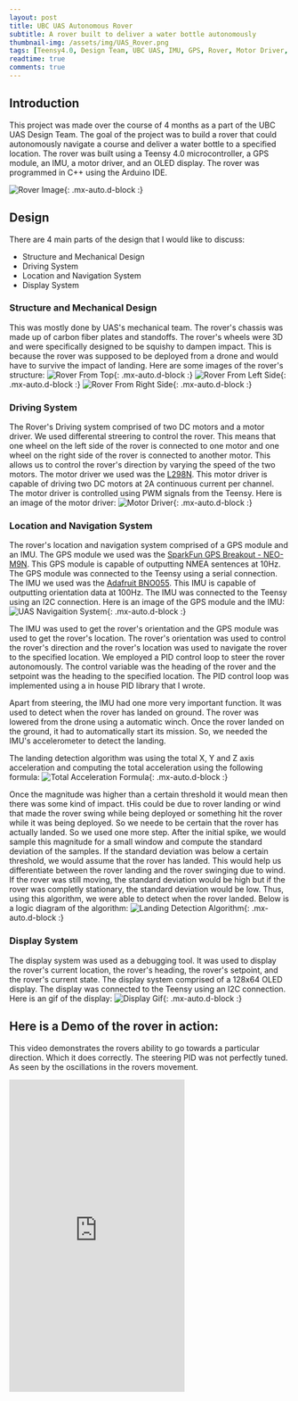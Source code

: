 ```yaml
---
layout: post
title: UBC UAS Autonomous Rover
subtitle: A rover built to deliver a water bottle autonomously
thumbnail-img: /assets/img/UAS_Rover.png
tags: [Teensy4.0, Design Team, UBC UAS, IMU, GPS, Rover, Motor Driver, OLED Display]
readtime: true
comments: true
---
```


## Introduction
This project was made over the course of 4 months as a part of the UBC UAS Design Team. The goal of the project was to build a rover that could autonomously navigate a course and deliver a water bottle to a specified location. The rover was built using a Teensy 4.0 microcontroller, a GPS module, an IMU, a motor driver, and an OLED display. The rover was programmed in C++ using the Arduino IDE. 

![Rover Image](https://nischay2312.github.io/assets/img/UAS_Rover.png){: .mx-auto.d-block :}

## Design
There are 4 main parts of the design that I would like to discuss: 
- Structure and Mechanical Design
- Driving System
- Location and Navigation System
- Display System 

### Structure and Mechanical Design
This was mostly done by UAS's mechanical team. The rover's chassis was made up of carbon fiber plates and standoffs. The rover's wheels were 3D and were specifically designed to be squishy to dampen impact. This is because the rover was supposed to be deployed from a drone and would have to survive the impact of landing. Here are some images of the rover's structure:
![Rover From Top](https://nischay2312.github.io/assets/img/UAS_Rover_top.jpg){: .mx-auto.d-block :}
![Rover From Left Side](https://nischay2312.github.io/assets/img/UAS_Rover_Side.jpg){: .mx-auto.d-block :}
![Rover From Right Side](https://nischay2312.github.io/assets/img/UAS_Rover_Side2.jpg){: .mx-auto.d-block :}

### Driving System
The Rover's Driving system comprised of two DC motors and a motor driver. We used differental streering to control the rover. This means that one wheel on the left side of the rover is connected to one motor and one wheel on the right side of the rover is connected to another motor. This allows us to control the rover's direction by varying the speed of the two motors. The motor driver we used was the [L298N](https://a.co/d/82dlywe). This motor driver is capable of driving two DC motors at 2A continuous current per channel. The motor driver is controlled using PWM signals from the Teensy. Here is an image of the motor driver:
![Motor Driver](https://nischay2312.github.io/assets/img/UAS_Rover_L298N_Module.jpg){: .mx-auto.d-block :}

### Location and Navigation System
The rover's location and navigation system comprised of a GPS module and an IMU. The GPS module we used was the [SparkFun GPS Breakout - NEO-M9N](https://www.sparkfun.com/products/15712). This GPS module is capable of outputting NMEA sentences at 10Hz. The GPS module was connected to the Teensy using a serial connection. The IMU we used was the [Adafruit BNO055](https://www.adafruit.com/product/2472). This IMU is capable of outputting orientation data at 100Hz. The IMU was connected to the Teensy using an I2C connection. Here is an image of the GPS module and the IMU:
![UAS Navigaition System](https://nischay2312.github.io/assets/img/UAS_Rover_Nav.png){: .mx-auto.d-block :}

The IMU was used to get the rover's orientation and the GPS module was used to get the rover's location. The rover's orientation was used to control the rover's direction and the rover's location was used to navigate the rover to the specified location. We employed a PID control loop to steer the rover autonomously. The control variable was the heading of the rover and the setpoint was the heading to the specified location. The PID control loop was implemented using a in house PID library that I wrote. 

Apart from steering, the IMU had one more very important function. It was used to detect when the rover has landed on ground. The rover was lowered from the drone using a automatic winch. Once the rover landed on the ground, it had to automatically start its mission. So, we needed the IMU's accelerometer to detect the landing. 

The landing detection algorithm was using the total X, Y and Z axis acceleration and computing the total acceleration using the following formula:
![Total Acceleration Formula](https://nischay2312.github.io/assets/img/UAS_Rover_Eqn.png){: .mx-auto.d-block :}

Once the magnitude was higher than a certain threshold it would mean then there was some kind of impact. tHis could be due to rover landing or wind that made the rover swing while being deployed or something hit the rover while it was being deployed. So we neede to be certain that the rover has actually landed. So we used one more step. 
After the initial spike, we would sample this magnitude for a small window and compute the standard deviation of the samples. If the standard deviation was below a certain threshold, we would assume that the rover has landed. This would help us differentiate between the rover landing and the rover swinging due to wind. If the rover was still moving, the standard deviation would be high but if the rover was completly stationary, the standard deviation would be low. Thus, using this algorithm, we were able to detect when the rover landed. Below is a logic diagram of the algorithm:
![Landing Detection Algorithm](https://nischay2312.github.io/assets/img/UAs_Rover_Logic.png){: .mx-auto.d-block :}

### Display System
The display system was used as a debugging tool. It was used to display the rover's current location, the rover's heading, the rover's setpoint, and the rover's current state. The display system comprised of a 128x64 OLED display. The display was connected to the Teensy using an I2C connection. Here is an gif of the display:
![Display Gif](https://nischay2312.github.io/assets/img/UAS_Rover_Display.gif){: .mx-auto.d-block :}

## Here is a Demo of the rover in action:
This video demonstrates the rovers ability to go towards a particular direction. Which it does correctly. The steering PID was not perfectly tuned. As seen by the oscillations in the rovers movement.
<iframe width="315" height="560" src="https://youtube.com/embed/h0XAOdwjpuU" title="YouTube video player" frameborder="0" allow="accelerometer; clipboard-write; encrypted-media; gyroscope; picture-in-picture; web-share" allowfullscreen></iframe>